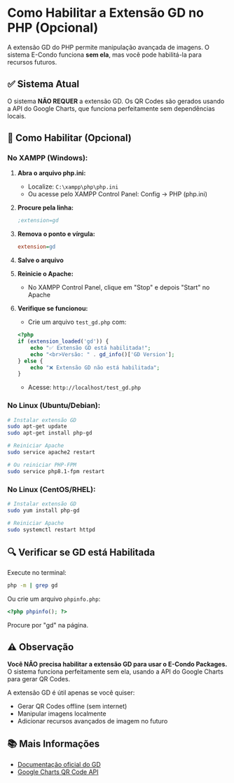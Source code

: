 # Como Habilitar a Extensão GD no PHP (Opcional)

A extensão GD do PHP permite manipulação avançada de imagens. O sistema E-Condo funciona **sem ela**, mas você pode habilitá-la para recursos futuros.

## ✅ Sistema Atual

O sistema **NÃO REQUER** a extensão GD. Os QR Codes são gerados usando a API do Google Charts, que funciona perfeitamente sem dependências locais.

## 📝 Como Habilitar (Opcional)

### No XAMPP (Windows):

1. **Abra o arquivo php.ini:**
   - Localize: `C:\xampp\php\php.ini`
   - Ou acesse pelo XAMPP Control Panel: Config → PHP (php.ini)

2. **Procure pela linha:**
   ```ini
   ;extension=gd
   ```

3. **Remova o ponto e vírgula:**
   ```ini
   extension=gd
   ```

4. **Salve o arquivo**

5. **Reinicie o Apache:**
   - No XAMPP Control Panel, clique em "Stop" e depois "Start" no Apache

6. **Verifique se funcionou:**
   - Crie um arquivo `test_gd.php` com:
   ```php
   <?php
   if (extension_loaded('gd')) {
       echo "✅ Extensão GD está habilitada!";
       echo "<br>Versão: " . gd_info()['GD Version'];
   } else {
       echo "❌ Extensão GD não está habilitada";
   }
   ```
   - Acesse: `http://localhost/test_gd.php`

### No Linux (Ubuntu/Debian):

```bash
# Instalar extensão GD
sudo apt-get update
sudo apt-get install php-gd

# Reiniciar Apache
sudo service apache2 restart

# Ou reiniciar PHP-FPM
sudo service php8.1-fpm restart
```

### No Linux (CentOS/RHEL):

```bash
# Instalar extensão GD
sudo yum install php-gd

# Reiniciar Apache
sudo systemctl restart httpd
```

## 🔍 Verificar se GD está Habilitada

Execute no terminal:
```bash
php -m | grep gd
```

Ou crie um arquivo `phpinfo.php`:
```php
<?php phpinfo(); ?>
```

Procure por "gd" na página.

## ⚠️ Observação

**Você NÃO precisa habilitar a extensão GD para usar o E-Condo Packages.** O sistema funciona perfeitamente sem ela, usando a API do Google Charts para gerar QR Codes.

A extensão GD é útil apenas se você quiser:
- Gerar QR Codes offline (sem internet)
- Manipular imagens localmente
- Adicionar recursos avançados de imagem no futuro

## 📚 Mais Informações

- [Documentação oficial do GD](https://www.php.net/manual/pt_BR/book.image.php)
- [Google Charts QR Code API](https://developers.google.com/chart/infographics/docs/qr_codes)
